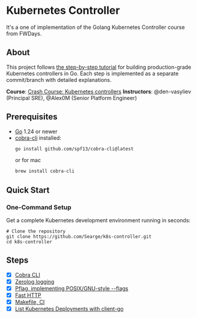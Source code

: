 # Kubernetes Controller

It's a one of implementation of the Golang Kubernetes Controller course from FWDays.

## About

This project follows [the step-by-step tutorial](https://github.com/den-vasyliev/k8s-controller-tutorial-ref) for building production-grade Kubernetes controllers in Go. Each step is implemented as a separate commit/branch with detailed explanations.

**Course**: [Crash Course: Kubernetes controllers](https://fwdays.com/event/kubernetes-controllers-course)
**Instructors**: @den-vasyliev (Principal SRE), @Alex0M (Senior Platform Engineer)

## Prerequisites

- [Go](https://golang.org/dl/) 1.24 or newer
- [cobra-cli](https://github.com/spf13/cobra-cli) installed:
  ```sh
  go install github.com/spf13/cobra-cli@latest
  ```
  or for mac
  ```sh
  brew install cobra-cli
  ```

## Quick Start

### One-Command Setup

Get a complete Kubernetes development environment running in seconds:

```
# Clone the repository
git clone https://github.com/Searge/k8s-controller.git
cd k8s-controller
```

## Steps
- [x] [Cobra CLI](docs/01-cobra-cli/README.md)
- [x] [Zerolog logging](docs/02-zerolog-logging/README.md)
- [x] [Pflag, implementing POSIX/GNU-style --flags](docs/03-cobra-cli-pflag/README.md)
- [x] [Fast HTTP](docs/04-fast-http-server/README.md)
- [x] [Makefile, CI](docs/05-github-ci/README.md)
- [x] [List Kubernetes Deployments with client-go](docs/06-list-deployments/README.md)